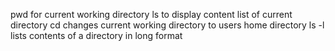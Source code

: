 pwd for current working directory
ls to display content list of current directory
cd changes current working directory to users home directory
ls -l lists contents of a directory in long format

